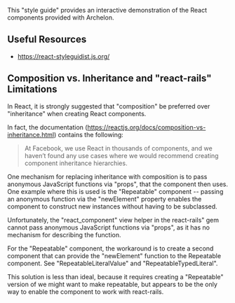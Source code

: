 This "style guide" provides an interactive demonstration of the React
components provided with Archelon.

## Useful Resources

* https://react-styleguidist.js.org/

## Composition vs. Inheritance and "react-rails" Limitations

In React, it is strongly suggested that "composition" be preferred over
"inheritance" when creating React components.

In fact, the documentation (https://reactjs.org/docs/composition-vs-inheritance.html)
contains the following:

> At Facebook, we use React in thousands of components, and we haven’t found
> any use cases where we would recommend creating component inheritance hierarchies.

One mechanism for replacing inheritance with composition is to pass anonymous
JavaScript functions via "props", that the component then uses. One example
where this is used is the "Repeatable" component -- passing an anonymous
function via the "newElement" property enables the component to construct
new instances without having to be subclassed.

Unfortunately, the "react_component" view helper in the react-rails" gem cannot
pass anonymous JavaScript functions via "props", as it has no mechanism for
describing the function.

For the "Repeatable" component, the workaround is to create a second component
that can provide the "newElement" function to the Repeatable component. See
"RepeatableLiteralValue" and "RepeatableTypedLiteral".

This solution is less than ideal, because it requires creating a "Repeatable"
version of we might want to make repeatable, but appears to be the only way
to enable the component to work with react-rails.
